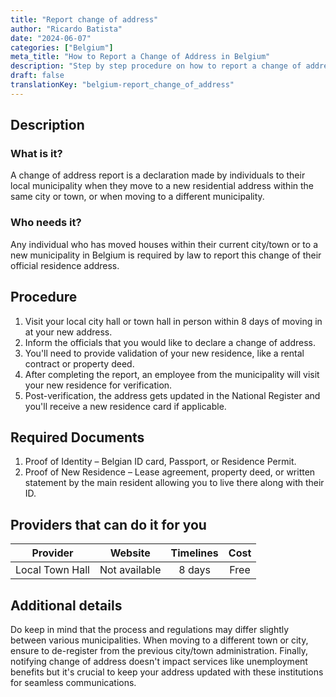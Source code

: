 ```yaml
---
title: "Report change of address"
author: "Ricardo Batista"
date: "2024-06-07"
categories: ["Belgium"]
meta_title: "How to Report a Change of Address in Belgium"
description: "Step by step procedure on how to report a change of address in Belgium."
draft: false
translationKey: "belgium-report_change_of_address"
---
```


## Description
### What is it?
A change of address report is a declaration made by individuals to their local municipality when they move to a new residential address within the same city or town, or when moving to a different municipality.

### Who needs it?
Any individual who has moved houses within their current city/town or to a new municipality in Belgium is required by law to report this change of their official residence address.

## Procedure
1. Visit your local city hall or town hall in person within 8 days of moving in at your new address.
2. Inform the officials that you would like to declare a change of address.
3. You'll need to provide validation of your new residence, like a rental contract or property deed.
4. After completing the report, an employee from the municipality will visit your new residence for verification.
5. Post-verification, the address gets updated in the National Register and you'll receive a new residence card if applicable.

## Required Documents
1. Proof of Identity – Belgian ID card, Passport, or Residence Permit.
2. Proof of New Residence – Lease agreement, property deed, or written statement by the main resident allowing you to live there along with their ID.

## Providers that can do it for you

| Provider        |     Website     |     Timelines    |       Cost      |
| --------------- | --------------- |  :-------------: | :-------------: |
| Local Town Hall |  Not available  |      8 days      |        Free     |

## Additional details
Do keep in mind that the process and regulations may differ slightly between various municipalities. When moving to a different town or city, ensure to de-register from the previous city/town administration. Finally, notifying change of address doesn't impact services like unemployment benefits but it's crucial to keep your address updated with these institutions for seamless communications.